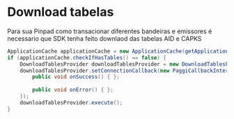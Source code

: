 # Download tabelas

Para sua Pinpad como transacionar diferentes bandeiras e emissores é necessario que SDK tenha feito downlaod das tabelas AID e CAPKS

```java
ApplicationCache applicationCache = new ApplicationCache(getApplicationContext());
if (applicationCache.checkIfHasTables() == false) {
    DownloadTablesProvider downloadTablesProvider = new DownloadTablesProvider(SUA_ACTIVITY_AQUI);
    downloadTablesProvider.setConnectionCallback(new PaggiCallbackInterface() {
        public void onSuccess() { };
        
        public void onError() { };
    });
    downloadTablesProvider.execute();
}
```
